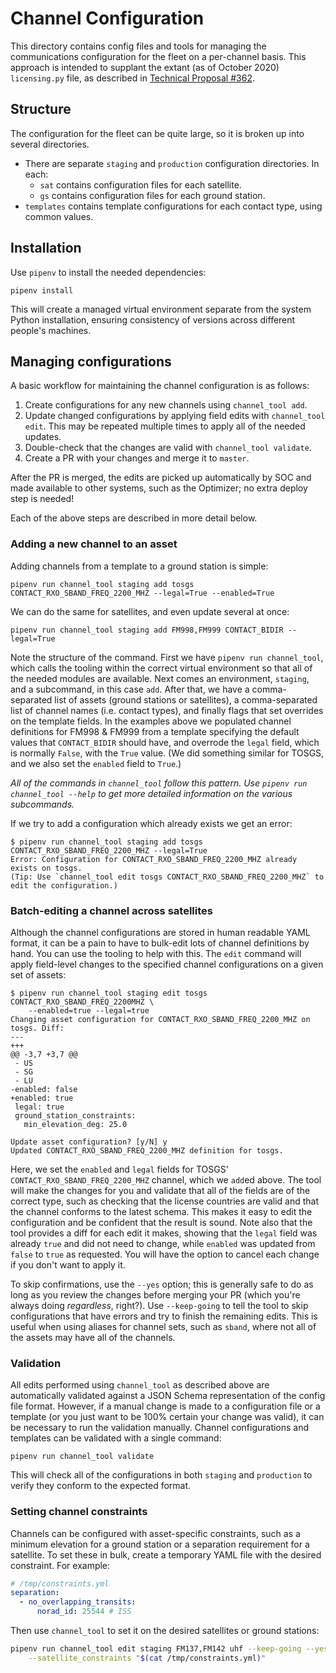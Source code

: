 # Channel Configuration

This directory contains config files and tools for managing the communications configuration for the
fleet on a per-channel basis. This approach is intended to supplant the extant (as of October 2020)
`licensing.py` file, as described in [Technical Proposal
#362](https://docs.google.com/document/d/1oOzPFOxtj3PFqRxY8ZnLOLie2oR95YMfxTyNKmKO9YU/edit?ts=5f80e012#).

## Structure

The configuration for the fleet can be quite large, so it is broken up into several directories.

- There are separate `staging` and `production` configuration directories. In each:
  - `sat` contains configuration files for each satellite.
  - `gs` contains configuration files for each ground station.
- `templates` contains template configurations for each contact type, using common values.

## Installation

Use `pipenv` to install the needed dependencies:

```
pipenv install
```

This will create a managed virtual environment separate from the system Python installation,
ensuring consistency of versions across different people's machines.

## Managing configurations

A basic workflow for maintaining the channel configuration is as follows:

1. Create configurations for any new channels using `channel_tool add`.
2. Update changed configurations by applying field edits with `channel_tool edit`. This may be
   repeated multiple times to apply all of the needed updates.
3. Double-check that the changes are valid with `channel_tool validate`.
4. Create a PR with your changes and merge it to `master`.

After the PR is merged, the edits are picked up automatically by SOC and made available to other
systems, such as the Optimizer; no extra deploy step is needed!

Each of the above steps are described in more detail below.

### Adding a new channel to an asset

Adding channels from a template to a ground station is simple:

```
pipenv run channel_tool staging add tosgs CONTACT_RXO_SBAND_FREQ_2200_MHZ --legal=True --enabled=True
```

We can do the same for satellites, and even update several at once:

```
pipenv run channel_tool staging add FM998,FM999 CONTACT_BIDIR --legal=True
```

Note the structure of the command. First we have `pipenv run channel_tool`, which calls the tooling
within the correct virtual environment so that all of the needed modules are available. Next comes
an environment, `staging`, and a subcommand, in this case `add`. After that, we have a
comma-separated list of assets (ground stations or satellites), a comma-separated list of channel
names (i.e. contact types), and finally flags that set overrides on the template fields. In the
examples above we populated channel definitions for FM998 & FM999 from a template specifying the
default values that `CONTACT_BIDIR` should have, and overrode the `legal` field, which is normally
`False`, with the `True` value. (We did something similar for TOSGS, and we also set the `enabled`
field to `True`.)

_All of the commands in `channel_tool` follow this pattern. Use `pipenv run channel_tool --help` to
get more detailed information on the various subcommands._

If we try to add a configuration which already exists we get an error:

```
$ pipenv run channel_tool staging add tosgs CONTACT_RXO_SBAND_FREQ_2200_MHZ --legal=True
Error: Configuration for CONTACT_RXO_SBAND_FREQ_2200_MHZ already exists on tosgs.
(Tip: Use `channel_tool edit tosgs CONTACT_RXO_SBAND_FREQ_2200_MHZ` to edit the configuration.)
```

### Batch-editing a channel across satellites

Although the channel configurations are stored in human readable YAML format, it can be a pain to
have to bulk-edit lots of channel definitions by hand. You can use the tooling to help with
this. The `edit` command will apply field-level changes to the specified channel configurations on a
given set of assets:

```
$ pipenv run channel_tool staging edit tosgs CONTACT_RXO_SBAND_FREQ_2200MHZ \
    --enabled=true --legal=true
Changing asset configuration for CONTACT_RXO_SBAND_FREQ_2200_MHZ on tosgs. Diff:
--- 
+++ 
@@ -3,7 +3,7 @@
 - US
 - SG
 - LU
-enabled: false
+enabled: true
 legal: true
 ground_station_constraints:
   min_elevation_deg: 25.0

Update asset configuration? [y/N] y
Updated CONTACT_RXO_SBAND_FREQ_2200_MHZ definition for tosgs.
```

Here, we set the `enabled` and `legal` fields for TOSGS' `CONTACT_RXO_SBAND_FREQ_2200_MHZ` channel,
which we `add`ed above. The tool will make the changes for you and validate that all of the fields
are of the correct type, such as checking that the license countries are valid and that the channel
conforms to the latest schema. This makes it easy to edit the configuration and be confident that
the result is sound. Note also that the tool provides a diff for each edit it makes, showing that
the `legal` field was already `true` and did not need to change, while `enabled` was updated from
`false` to `true` as requested. You will have the option to cancel each change if you don't want to
apply it. 

To skip confirmations, use the `--yes` option; this is generally safe to do as long as you review
the changes before merging your PR (which you're always doing _regardless_, right?). Use
`--keep-going` to tell the tool to skip configurations that have errors and try to finish the
remaining edits. This is useful when using aliases for channel sets, such as `sband`, where not all
of the assets may have all of the channels.

### Validation

All edits performed using `channel_tool` as described above are automatically validated against a
JSON Schema representation of the config file format. However, if a manual change is made to a
configuration file or a template (or you just want to be 100% certain your change was valid), it can
be necessary to run the validation manually. Channel configurations and templates can be validated
with a single command:

```
pipenv run channel_tool validate
```

This will check all of the configurations in both `staging` and `production` to verify they conform
to the expected format.

### Setting channel constraints

Channels can be configured with asset-specific constraints, such as a minimum elevation for a ground
station or a separation requirement for a satellite. To set these in bulk, create a temporary YAML
file with the desired constraint. For example:

```yaml
# /tmp/constraints.yml
separation:
  - no_overlapping_transits:
      norad_id: 25544 # ISS
```

Then use `channel_tool` to set it on the desired satellites or ground stations:

```bash
pipenv run channel_tool edit staging FM137,FM142 uhf --keep-going --yes \
    --satellite_constraints "$(cat /tmp/constraints.yml)"
```
